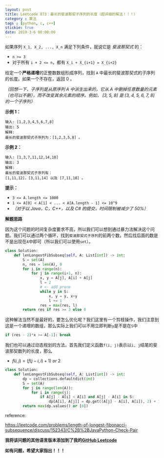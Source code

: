```yaml
---
layout: post
title: Leetcode 873：最长的斐波那契子序列的长度（超详细的解法！！！）
category : 算法
tags : [python, c, c++]
stickie: true
date: 2019-3-6 00:00:00
---
```


如果序列 `X_1, X_2, ..., X_n` 满足下列条件，就说它是 *斐波那契式* 的：

- `n >= 3`
- 对于所有 `i + 2 <= n`，都有 `X_i + X_{i+1} = X_{i+2}`

给定一个**严格递增**的正整数数组形成序列，找到 `A` 中最长的斐波那契式的子序列的长度。如果一个不存在，返回  0 。

*（回想一下，子序列是从原序列 A 中派生出来的，它从 A 中删掉任意数量的元素（也可以不删），而不改变其余元素的顺序。例如， [3, 5, 8] 是 [3, 4, 5, 6, 7, 8] 的一个子序列）*

**示例 1：**

```
输入: [1,2,3,4,5,6,7,8]
输出: 5
解释:
最长的斐波那契式子序列为：[1,2,3,5,8] 。
```

**示例 2：**

```
输入: [1,3,7,11,12,14,18]
输出: 3
解释:
最长的斐波那契式子序列有：
[1,11,12]，[3,11,14] 以及 [7,11,18] 。
```

**提示：**

- `3 <= A.length <= 1000`
- `1 <= A[0] < A[1] < ... < A[A.length - 1] <= 10^9`
- *（对于以 Java，C，C++，以及 C# 的提交，时间限制被减少了 50%）*

**解题思路**

因为这个问题的时间复杂度要求不高，所以我们可以想到通过暴力法解决这个问题。我们可以通过两个循环，找到`斐波那契式子序列`的前两个数，然后找后面的数是不是出现在`A`中即可（所以我们可以使用`set`）。

```python
class Solution:
    def lenLongestFibSubseq(self, A: List[int]) -> int:
        S = set(A)
        n, res = len(A), 0
        for i in range(n):
            for j in range(i+1, n):
                x, y = A[j], A[i] + A[j]
                l = 2
                # <- add prune
                while y in S:
                    x, y = y, x+y
                    l += 1
                res = max(res, l)
        return res if res >= 3 else 0
```

这种解法当然不是最好的，要怎么优化呢？我们这里有一个剪枝操作，我们注意到这是一个递增的数组，那么实际上我们可以不用立即判断`y`是不是在`S`中

```python
if (res - 2)*x >= A[-1]: break
```

我们也可以通过动态规划的方法，首先我们定义函数`f(i, j)`表示以`i, j`结尾的斐波那契数列的长度，那么

- $f(i, j)=(f(j-i,i)+1)\ or\ 2$

```python
class Solution:
    def lenLongestFibSubseq(self, A: List[int]) -> int:
        dp = collections.defaultdict(int)
        S = set(A)
        for j in range(len(A)):
            for i in range(j):
                if A[j] - A[i] < A[i] and A[j] - A[i] in S:
                    dp[A[i], A[j]] = dp.get((A[j] - A[i], A[i]), 2) + 1
        return max(dp.values() or [0])
```

reference:

https://leetcode.com/problems/length-of-longest-fibonacci-subsequence/discuss/152343/C%2B%2BJavaPython-Check-Pair

**我将该问题的其他语言版本添加到了我的[GitHub Leetcode](https://github.com/luliyucoordinate/Leetcode)**

**如有问题，希望大家指出！！！**